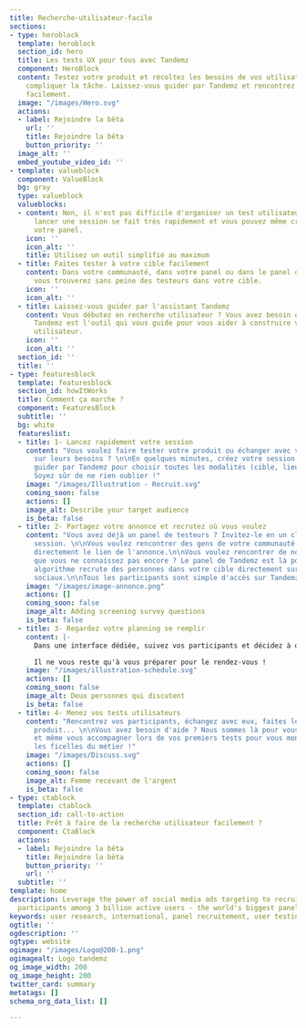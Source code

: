 ```yaml
---
title: Recherche-utilisateur-facile
sections:
- type: heroblock
  template: heroblock
  section_id: hero
  title: Les tests UX pour tous avec Tandemz
  component: HeroBlock
  content: Testez votre produit et récoltez les besoins de vos utilisateurs sans vous
    compliquer la tâche. Laissez-vous guider par Tandemz et rencontrez votre cible
    facilement.
  image: "/images/Hero.svg"
  actions:
  - label: Rejoindre la bêta
    url: ''
    title: Rejoindre la bêta
    button_priority: ''
  image_alt: ''
  embed_youtube_video_id: ''
- template: valueblock
  component: ValueBlock
  bg: gray
  type: valueblock
  valueblocks:
  - content: Non, il n'est pas difficile d'organiser un test utilisateur. Sur Tandemz,
      lancer une session se fait très rapidement et vous pouvez même créer et gérer
      votre panel.
    icon: ''
    icon_alt: ''
    title: Utilisez un outil simplifié au maximum
  - title: Faites tester à votre cible facilement
    content: Dans votre communauté, dans votre panel ou dans le panel de Tandemz,
      vous trouverez sans peine des testeurs dans votre cible.
    icon: ''
    icon_alt: ''
  - title: Laissez-vous guider par l'assistant Tandemz
    content: Vous débutez en recherche utilisateur ? Vous avez besoin de conseil ?
      Tandemz est l'outil qui vous guide pour vous aider à construire votre recherche
      utilisateur.
    icon: ''
    icon_alt: ''
  section_id: ''
  title: ''
- type: featuresblock
  template: featuresblock
  section_id: howItWorks
  title: Comment ça marche ?
  component: FeaturesBlock
  subtitle: ''
  bg: white
  featureslist:
  - title: 1- Lancez rapidement votre session
    content: "Vous voulez faire tester votre produit ou échanger avec vos utilisateurs
      sur leurs besoins ? \n\nEn quelques minutes, créez votre session : laissez-vous
      guider par Tandemz pour choisir toutes les modalités (cible, lieu, date,...).
      Soyez sûr de ne rien oublier !"
    image: "/images/Illustration - Recruit.svg"
    coming_soon: false
    actions: []
    image_alt: Describe your target audience
    is_beta: false
  - title: 2- Partagez votre annonce et recrutez où vous voulez
    content: "Vous avez déjà un panel de testeurs ? Invitez-le en un clic à votre
      session. \n\nVous voulez rencontrer des gens de votre communauté ? Partagez-leur
      directement le lien de l'annonce.\n\nVous voulez rencontrer de nouvelles personnes,
      que vous ne connaissez pas encore ? Le panel de Tandemz est là pour ça ! Notre
      algorithme recrute des personnes dans votre cible directement sur les réseaux
      sociaux.\n\nTous les participants sont simple d'accès sur Tandemz."
    image: "/images/image-annonce.png"
    actions: []
    coming_soon: false
    image_alt: Adding screening survey questions
    is_beta: false
  - title: 3- Regardez votre planning se remplir
    content: |-
      Dans une interface dédiée, suivez vos participants et décidez à qui vous proposez un créneau. Les participants sont autonomes pour gérer leur rendez-vous, le reporter ou l'annuler. Les rappels sont automatiques.

      Il ne vous reste qu'à vous préparer pour le rendez-vous !
    image: "/images/illustration-schedule.svg"
    actions: []
    coming_soon: false
    image_alt: Deux personnes qui discutent
    is_beta: false
  - title: 4- Menez vos tests utilisateurs
    content: "Rencontrez vos participants, échangez avec eux, faites leur tester votre
      produit... \n\nVous avez besoin d'aide ? Nous sommes là pour vous conseiller
      et même vous accompagner lors de vos premiers tests pour vous montrer toutes
      les ficelles du métier !"
    image: "/images/Discuss.svg"
    actions: []
    coming_soon: false
    image_alt: Femme recevant de l'argent
    is_beta: false
- type: ctablock
  template: ctablock
  section_id: call-to-action
  title: Prêt à faire de la recherche utilisateur facilement ?
  component: CtaBlock
  actions:
  - label: Rejoindre la bêta
    title: Rejoindre la bêta
    button_priority: ''
    url: ''
  subtitle: ''
template: home
description: Leverage the power of social media ads targeting to recruit the perfect
  participants among 3 billion active users - the world's biggest panel.
keywords: user research, international, panel recruitement, user testing, interviews
ogtitle: ''
ogdescription: ''
ogtype: website
ogimage: "/images/Logo@200-1.png"
ogimagealt: Logo tandemz
og_image_width: 200
og_image_height: 200
twitter_card: summary
metatags: []
schema_org_data_list: []

---
```

